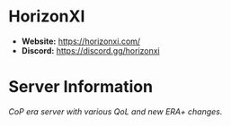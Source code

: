 # HorizonXI

  - **Website:** https://horizonxi.com/
  - **Discord:** https://discord.gg/horizonxi

# Server Information

_CoP era server with various QoL and new ERA+ changes._
